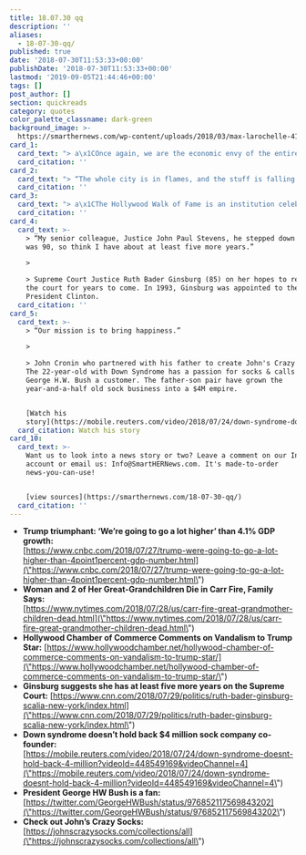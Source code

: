 ```yaml
---
title: 18.07.30 qq
description: ''
aliases:
  - 18-07-30-qq/
published: true
date: '2018-07-30T11:53:33+00:00'
publishDate: '2018-07-30T11:53:33+00:00'
lastmod: '2019-09-05T21:44:46+00:00'
tags: []
post_author: []
section: quickreads
category: quotes
color_palette_classname: dark-green
background_image: >-
  https://smarthernews.com/wp-content/uploads/2018/03/max-larochelle-415268-unsplash-360x360.jpg
card_1:
  card_text: "> a\x1COnce again, we are the economic envy of the entire world.”\n> \n> President Trump describing Friday's economic data that showed gross domestic product (GDP) increased 4.1% in second quarter. Strong consumer & business spending and a surge in exports ahead of tariffs helped drive America's best quarter of growth in nearly 4 years. The first of 3 readings, this number may be further revised."
  card_citation: ''
card_2:
  card_text: "> “The whole city is in flames, and the stuff is falling out of the sky. I want to call it a\x18Silent Night,a\x19 but thata\x19s not it. This is spooky.”\n> \n> Christine Shields on a raging wildfire near Redding, California and how the scene reminded her of a horror or science fiction film. Her mother died in the blaze. More than a dozen wildfires are burning in California, prompting the President to sign an emergency declaration for federal help."
  card_citation: ''
card_3:
  card_text: "> a\x1CThe Hollywood Walk of Fame is an institution celebrating the positive contributions of the inductees…. Our democracy is based on respect for the law. People can make a difference by voting and not destroying public property.a\x1D\n> \n> Leron Gubler, President/CEO of the Hollywood Chamber of Commerce, on the chamber's decision to repair (not remove) the star honoring Donald Trump despite it being repeatedly vandalized and a site of violent protest."
  card_citation: ''
card_4:
  card_text: >-
    > “My senior colleague, Justice John Paul Stevens, he stepped down when he
    was 90, so think I have about at least five more years.”

    > 

    > Supreme Court Justice Ruth Bader Ginsburg (85) on her hopes to remain on
    the court for years to come. In 1993, Ginsburg was appointed to the court by
    President Clinton.
  card_citation: ''
card_5:
  card_text: >-
    > “Our mission is to bring happiness.”

    > 

    > John Cronin who partnered with his father to create John's Crazy Socks.
    The 22-year-old with Down Syndrome has a passion for socks & calls President
    George H.W. Bush a customer. The father-son pair have grown the
    year-and-a-half old sock business into a $4M empire.


    [Watch his
    story](https://mobile.reuters.com/video/2018/07/24/down-syndrome-doesnt-hold-back-4-million?videoId=448549169&videoChannel=4)
  card_citation: Watch his story
card_10:
  card_text: >-
    Want us to look into a news story or two? Leave a comment on our Instagram
    account or email us: Info@SmartHERNews.com. It's made-to-order
    news-you-can-use!


    [view sources](https://smarthernews.com/18-07-30-qq/)
  card_citation: ''
---
```

*   **Trump triumphant: ‘We’re going to go a lot higher’ than 4.1% GDP growth:**  
    [https://www.cnbc.com/2018/07/27/trump-were-going-to-go-a-lot-higher-than-4point1percent-gdp-number.html](\"https://www.cnbc.com/2018/07/27/trump-were-going-to-go-a-lot-higher-than-4point1percent-gdp-number.html\")
*   **Woman and 2 of Her Great-Grandchildren Die in Carr Fire, Family Says:**  
    [https://www.nytimes.com/2018/07/28/us/carr-fire-great-grandmother-children-dead.html](\"https://www.nytimes.com/2018/07/28/us/carr-fire-great-grandmother-children-dead.html\")
*   **Hollywood Chamber of Commerce Comments on Vandalism to Trump Star:** [https://www.hollywoodchamber.net/hollywood-chamber-of-commerce-comments-on-vandalism-to-trump-star/](\"https://www.hollywoodchamber.net/hollywood-chamber-of-commerce-comments-on-vandalism-to-trump-star/\")
*   **Ginsburg suggests she has at least five more years on the Supreme Court:** [https://www.cnn.com/2018/07/29/politics/ruth-bader-ginsburg-scalia-new-york/index.html](\"https://www.cnn.com/2018/07/29/politics/ruth-bader-ginsburg-scalia-new-york/index.html\")
*   **Down syndrome doesn’t hold back $4 million sock company co-founder:**  
    [https://mobile.reuters.com/video/2018/07/24/down-syndrome-doesnt-hold-back-4-million?videoId=448549169&videoChannel=4](\"https://mobile.reuters.com/video/2018/07/24/down-syndrome-doesnt-hold-back-4-million?videoId=448549169&videoChannel=4\")
*   **President George HW Bush is a fan:**  
    [https://twitter.com/GeorgeHWBush/status/976852117569843202](\"https://twitter.com/GeorgeHWBush/status/976852117569843202\")
*   **Check out John’s Crazy Socks:**  
    [https://johnscrazysocks.com/collections/all](\"https://johnscrazysocks.com/collections/all\")
